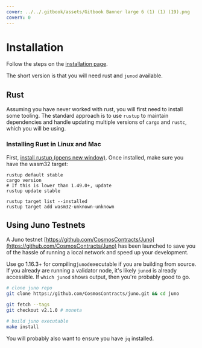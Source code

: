 ```yaml
---
cover: ../../.gitbook/assets/Gitbook Banner large 6 (1) (1) (19).png
coverY: 0
---
```


# Installation

Follow the steps on the [installation page](../installation.md).

The short version is that you will need rust and `junod` available.

## Rust

Assuming you have never worked with rust, you will first need to install some tooling. The standard approach is to use `rustup` to maintain dependencies and handle updating multiple versions of `cargo` and `rustc`, which you will be using.

### Installing Rust in Linux and Mac

First, [install rustup (opens new window)](https://rustup.rs). Once installed, make sure you have the wasm32 target:

```
rustup default stable
cargo version
# If this is lower than 1.49.0+, update
rustup update stable

rustup target list --installed
rustup target add wasm32-unknown-unknown
```

## Using Juno Testnets

A Juno testnet [https://github.com/CosmosContracts/Juno](https://github.com/CosmosContracts/Juno) has been launched to save you of the hassle of running a local network and speed up your development.

Use go 1.16.3+ for compiling`junod`executable if you are building from source. If you already are running a validator node, it's likely `junod` is already accessible. If `which junod` shows output, then you're probably good to go.

```bash
# clone juno repo
git clone https://github.com/CosmosContracts/juno.git && cd juno

git fetch --tags
git checkout v2.1.0 # moneta

# build juno executable
make install
```

You will probably also want to ensure you have `jq` installed.
